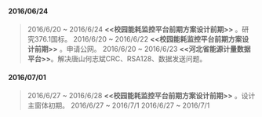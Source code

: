 
#### <i class="icon-file"></i>   **2016/06/24** 
> 2016/6/20 ~ 2016/6/24 **<<校园能耗监控平台前期方案设计前期>>** 。研究376.1国标。 
> 2016/6/20 ~ 2016/6/22 **<<校园能耗监控平台前期方案设计前期>>** 。申请公网。 
> 2016/6/20 ~ 2016/6/23 **<<河北省能源计量数据平台>>**。解决唐山何志斌CRC、RSA128、数据发送问题。 

#### <i class="icon-file"></i>   **2016/07/01** 
> 2016/6/27 ~ 2016/6/28 **<<校园能耗监控平台前期方案设计前期>>** 。设计主窗体初期。 
> 2016/6/27 ~ 2016/7/1 
> 2016/6/27 ~ 2016/7/1 
